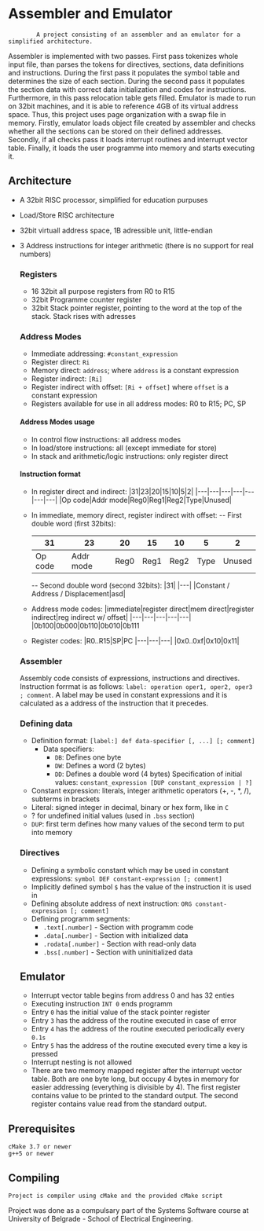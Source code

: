 # Assembler and Emulator
            A project consisting of an assembler and an emulator for a simplified architecture.
Assembler is implemented with two passes. First pass tokenizes whole input file, than parses the tokens for directives, sections, data definitions and instructions. During the first pass it populates the symbol table and determines the size of each section. During the second pass it populates the section data with correct data initialization and codes for instructions. Furthermore, in this pass relocation table gets filled.
Emulator is made to run on 32bit machines, and it is able to reference 4GB of its virtual address space. Thus, this project uses page organization with a swap file in memory. Firstly, emulator loads object file created by assembler and checks whether all the sections can be stored on their defined addresses. Secondly, if all checks pass it loads interrupt routines and interrupt vector table. Finally, it loads the user programme into memory and starts executing it.

## Architecture
 - A 32bit RISC processor, simplified for education purpuses
 - Load/Store RISC architecture
 - 32bit virtuall address space, 1B adressible unit, little-endian
 - 3 Address instructions for integer arithmetic (there is no support for real numbers)
 
    ### Registers
     - 16 32bit all purpose registers from R0 to R15
     - 32bit Programme counter register
     - 32bit Stack pointer register, pointing to the word at the top of the stack. Stack rises with adresses
 
    ### Address Modes
     - Immediate addressing: ```#constant_expression```
     - Register direct: ```Ri```
     - Memory direct: ```address```; where ```address``` is a constant expression
     - Register indirect: ```[Ri]```
     - Register indirect with offset: ```[Ri + offset]``` where ```offset``` is a constant expression
     - Registers available for use in all address modes: R0 to R15; PC, SP

    #### Address Modes usage
     - In control flow instructions: all address modes
     - In load/store instructions: all (except immediate for store)
     - In stack and arithmetic/logic instructions: only register direct

    #### Instruction format
     - In register direct and indirect:
        |31|23|20|15|10|5|2|
        |---|---|---|---|---|---|---|
        |Op code|Addr mode|Reg0|Reg1|Reg2|Type|Unused|

     - In immediate, memory direct, register indirect with offset:
        -- First double word (first 32bits):
        
        |31|23|20|15|10|5|2|
        |---|---|---|---|---|---|---|
        |Op code|Addr mode|Reg0|Reg1|Reg2|Type|Unused|
        
        -- Second double word (second 32bits):
        |31|
        |---|
        |Constant / Address / Displacement|asd|
    
     - Address mode codes:
        |immediate|register direct|mem direct|register indirect|reg indirect w/ offset|
        |---|---|---|---|---|
        |0b100|0b000|0b110|0b010|0b111
    
     - Register codes:
        |R0..R15|SP|PC
        |---|---|---|
        |0x0..0xf|0x10|0x11|

    ### Assembler 
    Assembly code consists of expressions, instructions and directives. Instruction forrmat is as follows: ```label: operation oper1, oper2, oper3 ; comment```. A label may be used in constant expressions and it is calculated as a address of the instruction that it precedes.
    
    ### Defining data
    - Definition format:
            ```[label:] def data-specifier [, ...] [; comment]```
        - Data specifiers:
            - ```DB```: Defines one byte
            - ```DW```: Defines a word (2 bytes)
            - ```DD```: Defines a double word (4 bytes)
        Specification of initial values:
        ```constant_expression [DUP constant_expression | ?]```
    - Constant expression: literals, integer arithmetic operators (+, -, *, /), subterms in brackets
    - Literal: signed integer in decimal, binary or hex form, like in ```C```
    - ? for undefined initial values (used in ```.bss``` section)
    - ```DUP```: first term defines how many values of the second term to put into memory
    
    ### Directives
    - Defining a symbolic constant which may be used in constant expressions:
        ```symbol DEF constant-expression [; comment]```
    - Implicitly defined symbol ```$``` has the value of the instruction it is used in
    - Defining absolute address of next instruction:
        ```ORG constant-expression [; comment]```
    - Defining programm segments:
        - ```.text[.number]``` - Section with programm code
        - ```.data[.number]``` - Section with initialized data
        - ```.rodata[.number]``` - Section with read-only data
        - ```.bss[.number]``` - Section with uninitialized data

    ## Emulator
    - Interrupt vector table begins from address 0 and has 32 enties
    - Executing instruction ```INT 0``` ends programm
    - Entry ```0``` has the initial value of the stack pointer register
    - Entry ```3``` has the address of the routine executed in case of error
    - Entry ```4``` has the address of the routine executed periodically every ```0.1s```
    - Entry ```5``` has the address of the routine executed every time a key is pressed
    - Interrupt nesting is not allowed
    - There are two memory mapped register after the interrupt vector table. Both are one byte long, but occupy 4 bytes in memory for easier addressing (everything is divisible by 4). The first register contains value to be printed to the standard output. The second register contains value read from the standard output.
    
## Prerequisites
    cMake 3.7 or newer
    g++5 or newer
    
## Compiling
    Project is compiler using cMake and the provided cMake script

Project was done as a compulsary part of the Systems Software course at University of Belgrade - School of Electrical Engineering.
